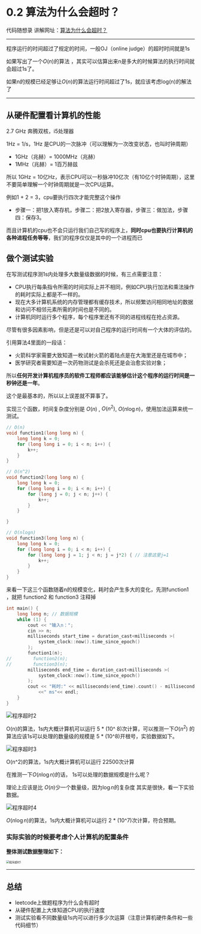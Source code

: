 # 0.2 算法为什么会超时？

代码随想录 讲解网址：[算法为什么会超时？](https://www.programmercarl.com/%E5%89%8D%E5%BA%8F/On%E7%9A%84%E7%AE%97%E6%B3%95%E5%B1%85%E7%84%B6%E8%B6%85%E6%97%B6%E4%BA%86%EF%BC%8C%E6%AD%A4%E6%97%B6%E7%9A%84n%E7%A9%B6%E7%AB%9F%E6%98%AF%E5%A4%9A%E5%A4%A7%EF%BC%9F.html)

---

程序运行的时间超过了规定的时间，一般OJ（online judge）的超时时间就是1s

如果写出了一个$O(n)$的算法 ，其实可以估算出来n是多大的时候算法的执行时间就会超过1s了。

如果n的规模已经足够让$O(n)$的算法运行时间超过了1s，就应该考虑log(n)的解法了

---



## 从硬件配置看计算机的性能

2.7 GHz 奔腾双核，i5处理器

1Hz = 1/s，1Hz 是CPU的一次脉冲（可以理解为一次改变状态，也叫时钟周期）

- 1GHz（兆赫）= 1000MHz（兆赫）
- 1MHz（兆赫）= 1百万赫兹

所以 1GHz = 10亿Hz，表示CPU可以一秒脉冲10亿次（有10亿个时钟周期），这里不要简单理解一个时钟周期就是一次CPU运算。

例如1 + 2 = 3，cpu要执行四次才能完整这个操作

- 步骤一：把1放入寄存机，步骤二：把2放入寄存器，步骤三：做加法，步骤四：保存3。

而且计算机的cpu也不会只运行我们自己写的程序上，**同时cpu也要执行计算机的各种进程任务等等**，我们的程序仅仅是其中的一个进程而已



## 做个测试实验

在写测试程序测1s内处理多大数量级数据的时候，有三点需要注意：

- CPU执行每条指令所需的时间实际上并不相同，例如CPU执行加法和乘法操作的耗时实际上都是不一样的。
- 现在大多计算机系统的内存管理都有缓存技术，所以频繁访问相同地址的数据和访问不相邻元素所需的时间也是不同的。
- 计算机同时运行多个程序，每个程序里还有不同的进程线程在抢占资源。

尽管有很多因素影响，但是还是可以对自己程序的运行时间有一个大体的评估的。



引用算法4里面的一段话：

- 火箭科学家需要大致知道一枚试射火箭的着陆点是在大海里还是在城市中；
- 医学研究者需要知道一次药物测试是会杀死还是会治愈实验对象；

所以**任何开发计算机程序员的软件工程师都应该能够估计这个程序的运行时间是一秒钟还是一年**。

这个是最基本的，所以以上误差就不算事了。



实现三个函数，时间复杂度分别是 $O(n)$ , $O(n^2)$, $O(n\log n)$，使用加法运算来统一测试。

```cpp
// O(n)
void function1(long long n) {
    long long k = 0;
    for (long long i = 0; i < n; i++) {
        k++;
    }
}
```

```cpp
// O(n^2)
void function2(long long n) {
    long long k = 0;
    for (long long i = 0; i < n; i++) {
        for (long j = 0; j < n; j++) {
            k++;
        }
    }

}
```

```cpp
// O(nlogn)
void function3(long long n) {
    long long k = 0;
    for (long long i = 0; i < n; i++) {
        for (long long j = 1; j < n; j = j*2) { // 注意这里j=1
            k++;
        }
    }
}
```

来看一下这三个函数随着n的规模变化，耗时会产生多大的变化，先测function1 ，就把 function2 和 function3 注释掉

```cpp
int main() {
    long long n; // 数据规模
    while (1) {
        cout << "输入n：";
        cin >> n;
        milliseconds start_time = duration_cast<milliseconds >(
            system_clock::now().time_since_epoch()
        );
        function1(n);
//        function2(n);
//        function3(n);
        milliseconds end_time = duration_cast<milliseconds >(
            system_clock::now().time_since_epoch()
        );
        cout << "耗时:" << milliseconds(end_time).count() - milliseconds(start_time).count()
            <<" ms"<< endl;
    }
}
```

![程序超时2](https://code-thinking-1253855093.file.myqcloud.com/pics/20200729200018460-20230310124315093.png)

O(n)的算法，1s内大概计算机可以运行 5 * (10^ 8)次计算，可以推测一下$O(n^2)$ 的算法应该1s可以处理的数量级的规模是 5 * (10^8)开根号，实验数据如下。

![程序超时3](https://code-thinking-1253855093.file.myqcloud.com/pics/2020072919590970-20230310124318532.png)

O(n^2)的算法，1s内大概计算机可以运行 22500次计算

在推测一下$O(n\log n)$的话， 1s可以处理的数据规模是什么呢？

理论上应该是比 $O(n)$少一个数量级，因为$\log n$的复杂度 其实是很快，看一下实验数据。

![程序超时4](https://code-thinking-1253855093.file.myqcloud.com/pics/20200729195729407-20230310124322232.png)

$O(n\log n)$的算法，1s内大概计算机可以运行 2 * (10^7)次计算，符合预期。



### 实际实验的时候要考虑个人计算机的配置条件

**整体测试数据整理如下：**

<img src="https://code-thinking-1253855093.file.myqcloud.com/pics/20201208231559175-20230310124325152.png" alt="程序超时1" style="zoom:50%;" />

---



## 总结

- leetcode上做题程序为什么会有超时
- 从硬件配置上大体知道CPU的执行速度
- 测试实验看不同数量级1s内可以进行多少次运算（注意计算机硬件条件和一些代码细节）